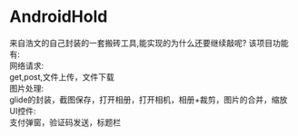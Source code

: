 # AndroidHold
来自浩文的自己封装的一套搬砖工具,能实现的为什么还要继续敲呢?
该项目功能有:  
  网络请求:  
    get,post,文件上传，文件下载  
  图片处理:  
    glide的封装，截图保存，打开相册，打开相机，相册+裁剪，图片的合并，缩放  
  UI控件:  
    支付弹窗，验证码发送，标题栏  
